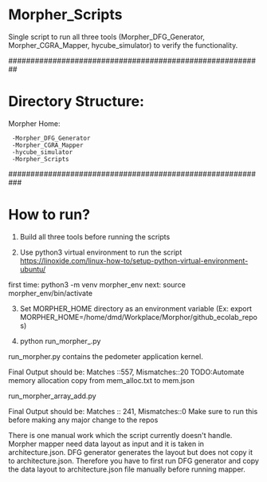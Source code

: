 # Morpher_Scripts
 
 Single script to run all three tools (Morpher_DFG_Generator, Morpher_CGRA_Mapper, hycube_simulator) to verify the functionality.
 
##########################################################
# Directory Structure:
 Morpher Home:
 
     -Morpher_DFG_Generator
     -Morpher_CGRA_Mapper
     -hycube_simulator
     -Morpher_Scripts

###########################################################
# How to run?

 1) Build all three tools before running the scripts

 2) Use python3 virtual environment to run the script
 https://linoxide.com/linux-how-to/setup-python-virtual-environment-ubuntu/

 first time: python3 -m venv morpher_env
 next: source morpher_env/bin/activate

 3) Set MORPHER_HOME directory as an environment variable (Ex: export MORPHER_HOME=/home/dmd/Workplace/Morphor/github_ecolab_repos)

 4) python run_morpher_<kernel>.py   

run_morpher.py contains the pedometer application kernel. 
 
 Final Output should be: 
	Matches ::557, Mismatches::20 
 TODO:Automate memory allocation copy from mem_alloc.txt to mem.json

run_morpher_array_add.py
 
 Final Output should be:
        Matches :: 241, Mismatches::0
 Make sure to run this before making any major change to the repos


 There is one manual work which the script currently doesn't handle.
 Morpher mapper need data layout as input and it is taken in architecture.json.
 DFG generator generates the layout but does not copy it to architecture.json.
 Therefore you have to first run DFG generator and copy the data layout to architecture.json file manually before running mapper.


